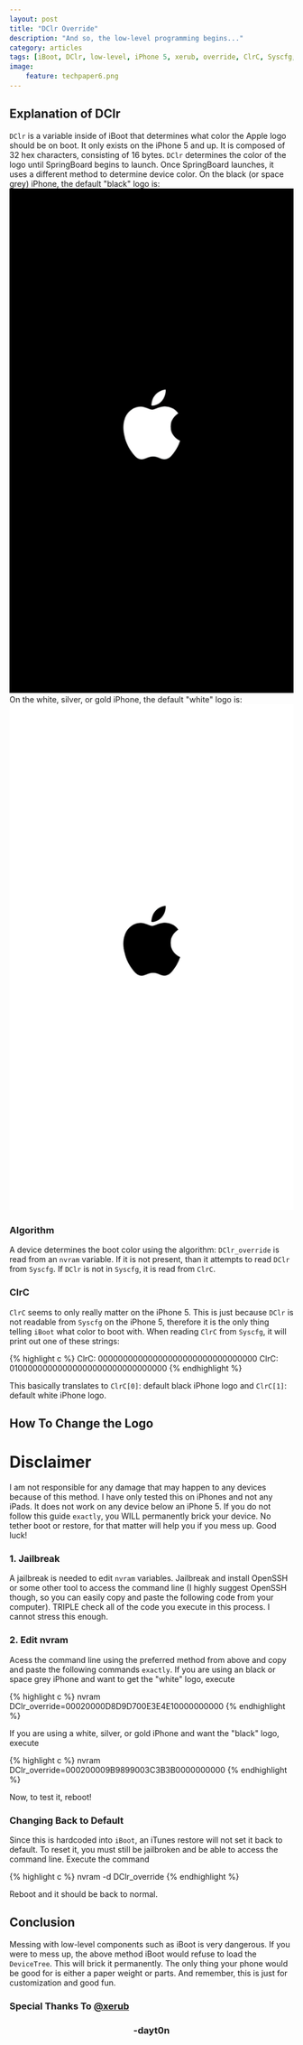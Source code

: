 ```yaml
---
layout: post
title: "DClr Override"
description: "And so, the low-level programming begins..."
category: articles
tags: [iBoot, DClr, low-level, iPhone 5, xerub, override, ClrC, Syscfg, nvram]
image:
    feature: techpaper6.png
---
```


## Explanation of DClr
`DClr` is a variable inside of iBoot that determines what color the Apple logo should be on boot. It only exists on the iPhone 5 and up. It is composed of 32 hex characters, consisting of 16 bytes. `DClr` determines the color of the logo until SpringBoard begins to launch. Once SpringBoard launches, it uses a different method to determine device color. On the black (or space grey) iPhone, the default "black" logo is: ![blacklogo](https://raw.githubusercontent.com/dayt0n/dayt0n.github.io/master/images/blacklogo.png) On the white, silver, or gold iPhone, the default "white" logo is: ![whitelogo.png](https://raw.githubusercontent.com/dayt0n/dayt0n.github.io/master/images/whitelogo.png)

### Algorithm
A device determines the boot color using the algorithm: `DClr_override` is read from an `nvram` variable. If it is not present, than it attempts to read `DClr` from `Syscfg`. If `DClr` is not in `Syscfg`, it is read from `ClrC`. 

### ClrC
`ClrC` seems to only really matter on the iPhone 5. This is just because `DClr` is not readable from `Syscfg` on the iPhone 5, therefore it is the only thing telling `iBoot` what color to boot with. When reading `ClrC` from `Syscfg`, it will print out one of these strings:

{% highlight c %}
ClrC: 00000000000000000000000000000000
ClrC: 01000000000000000000000000000000
{% endhighlight %}
 
This basically translates to `ClrC[0]`: default black iPhone logo and `ClrC[1]`: default white iPhone logo.

## How To Change the Logo

# Disclaimer
I am not responsible for any damage that may happen to any devices because of this method. I have only tested this on iPhones and not any iPads. It does not work on any device below an iPhone 5. If you do not follow this guide `exactly`, you WILL permanently brick your device. No tether boot or restore, for that matter will help you if you mess up. Good luck!

### 1. Jailbreak
A jailbreak is needed to edit `nvram` variables. Jailbreak and install OpenSSH or some other tool to access the command line (I highly suggest OpenSSH though, so you can easily copy and paste the following code from your computer). TRIPLE check all of the code you execute in this process. I cannot stress this enough.

### 2. Edit nvram
Acess the command line using the preferred method from above and copy and paste the following commands `exactly`. If you are using an black or space grey iPhone and want to get the "white" logo, execute 

{% highlight c %}
nvram DClr_override=00020000D8D9D700E3E4E10000000000
{% endhighlight %}

If you are using a white, silver, or gold iPhone and want the "black" logo, execute

{% highlight c %}
nvram DClr_override=000200009B9899003C3B3B0000000000
{% endhighlight %}

Now, to test it, reboot!

### Changing Back to Default
Since this is hardcoded into `iBoot`, an iTunes restore will not set it back to default. To reset it, you must still be jailbroken and be able to access the command line. Execute the command 

{% highlight c %}
nvram -d DClr_override
{% endhighlight %}

Reboot and it should be back to normal.

## Conclusion
Messing with low-level components such as iBoot is very dangerous. If you were to mess up, the above method iBoot would refuse to load the `DeviceTree`. This will brick it permanently. The only thing your phone would be good for is either a paper weight or parts. And remember, this is just for customization and good fun. 

### Special Thanks To [@xerub](http://twitter.com/xerub)

<center><h3>-dayt0n</h3></center>

